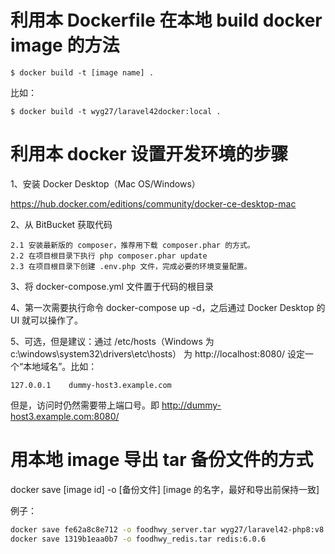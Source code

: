 # 利用本 Dockerfile 在本地 build docker image 的方法

```
$ docker build -t [image name] .
```

比如：

```
$ docker build -t wyg27/laravel42docker:local .
```

# 利用本 docker 设置开发环境的步骤

1、安装 Docker Desktop（Mac OS/Windows）

https://hub.docker.com/editions/community/docker-ce-desktop-mac

2、从 BitBucket 获取代码

    2.1 安装最新版的 composer，推荐用下载 composer.phar 的方式。
    2.2 在项目根目录下执行 php composer.phar update
    2.3 在项目根目录下创建 .env.php 文件，完成必要的环境变量配置。

3、将 docker-compose.yml 文件置于代码的根目录

4、第一次需要执行命令 docker-compose up -d，之后通过 Docker Desktop 的 UI 就可以操作了。

5、可选，但是建议：通过 /etc/hosts（Windows 为 c:\windows\system32\drivers\etc\hosts） 为 http://localhost:8080/ 设定一个“本地域名”。比如：

```
127.0.0.1    dummy-host3.example.com
```

但是，访问时仍然需要带上端口号。即 http://dummy-host3.example.com:8080/


# 用本地 image 导出 tar 备份文件的方式

docker save [image id] -o [备份文件] [image 的名字，最好和导出前保持一致]

例子：

```bash
docker save fe62a8c8e712 -o foodhwy_server.tar wyg27/laravel42-php8:v8.0.7
docker save 1319b1eaa0b7 -o foodhwy_redis.tar redis:6.0.6
```